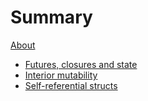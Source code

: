 # Summary

[About](./about.md)
- [Futures, closures and state](./futures_closures_and_state.md)
- [Interior mutability](./interior_mutability.md)
- [Self-referential structs](./self_referential_structs.md)